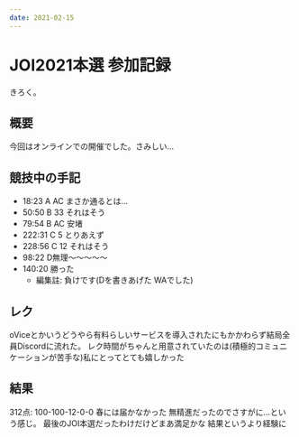 ```yaml
---
date: 2021-02-15
---
```


# JOI2021本選 参加記録
きろく。

## 概要
今回はオンラインでの開催でした。さみしい…

## 競技中の手記
- 18:23 A AC まさか通るとは…
- 50:50 B 33 それはそう
- 79:54 B AC 安堵
- 222:31 C 5 とりあえず
- 228:56 C 12 それはそう
- 98:22 D無理〜〜〜〜〜
- 140:20 勝った
  - 編集註: 負けです(Dを書きあげた WAでした)

## レク
oViceとかいうどうやら有料らしいサービスを導入されたにもかかわらず結局全員Discordに流れた。
レク時間がちゃんと用意されていたのは(積極的コミュニケーションが苦手な)私にとってとても嬉しかった

## 結果
312点: 100-100-12-0-0
春には届かなかった 無精進だったのでさすがに…という感じ。
最後のJOI本選だったわけだけどまあ満足かな 結果というより経験に
